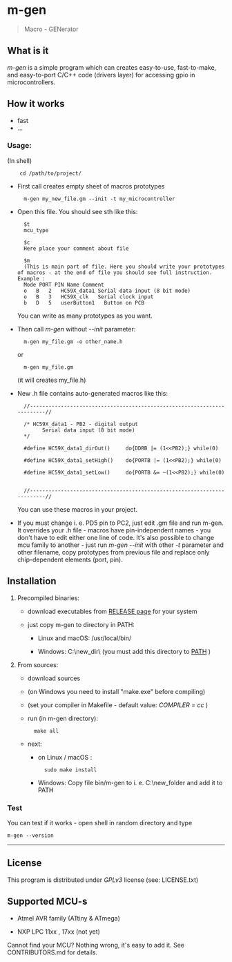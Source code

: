 # m-gen

> Macro - GENerator


## What is it

_m-gen_ is a simple program which can creates easy-to-use, fast-to-make, and easy-to-port C/C++ code (drivers layer) for accessing gpio in microcontrollers.

## How it works

- fast
- ...

### Usage:

(In shell)

        cd /path/to/project/

- First call creates empty sheet of macros prototypes

        m-gen my_new_file.gm --init -t my_microcontroller

- Open this file. You should see sth like this:

        $t
        mcu_type
        
        $c
        Here place your comment about file
        
        $m
        (This is main part of file. Here you should write your prototypes of macros - at the end of file you should see full instruction. Example :
        Mode PORT PIN Name Comment
        o   B   2   HC59X_data1 Serial data input (8 bit mode)
        o   B   3   HC59X_clk   Serial clock input
        b   D   5   userButton1   Button on PCB


    You can write as many prototypes as you want.


- Then call _m-gen_ without _--init_ parameter:


        m-gen my_file.gm -o other_name.h

    or

        m-gen my_file.gm

    (it will creates my_file.h)

- New .h file contains auto-generated macros like this:

        //------------------------------------------------------------------------//
        
        /* HC59X_data1 - PB2 - digital output 
        	  Serial data input (8 bit mode)
        */
        
        #define HC59X_data1_dirOut()     do{DDRB |= (1<<PB2);} while(0)
        
        #define HC59X_data1_setHigh()    do{PORTB |= (1<<PB2);} while(0)
        
        #define HC59X_data1_setLow()     do{PORTB &= ~(1<<PB2);} while(0)
        
        
        //------------------------------------------------------------------------//


    You can use these macros in your project.


- If you must change i. e. PD5 pin to PC2, just edit .gm file and run m-gen.
    It overrides your .h file - macros have pin-independent names - you don't have to edit either one line of code.
    It's also possible to change mcu family to another - just run _m-gen --init_ with other _-t_ parameter and other filename,
    copy prototypes from previous file and replace only chip-dependent elements (port, pin).



## Installation

1. Precompiled binaries:
    - download executables from [RELEASE page](https://github.com/Leopardus4/m-gen/releases) for your system

    - just copy m-gen to directory in PATH:

        * Linux and macOS: /usr/local/bin/

        * Windows: C:\new_dir\ (you must add this directory to [PATH](https://www.howtogeek.com/118594/how-to-edit-your-system-path-for-easy-command-line-access/) )

2. From sources:

    - download sources
    
    - (on Windows you need to install "make.exe" before compiling)
    
    - (set your compiler in Makefile - default value: _COMPILER = cc_ )

    - run (in m-gen directory):

            make all
    
    - next:

        - on Linux / macOS :

                sudo make install

        - Windows: Copy file bin/m-gen to i. e. C:\new_folder and add it to PATH




### Test

You can test if it works - open shell in random directory and type

    m-gen --version


---

## License

This program is distributed under _GPLv3_ license (see: LICENSE.txt)


## Supported MCU-s

- Atmel AVR family (ATtiny & ATmega)

- NXP LPC 11xx , 17xx (not yet)

Cannot find your MCU? Nothing wrong, it's easy to add it. See CONTRIBUTORS.md for details.



